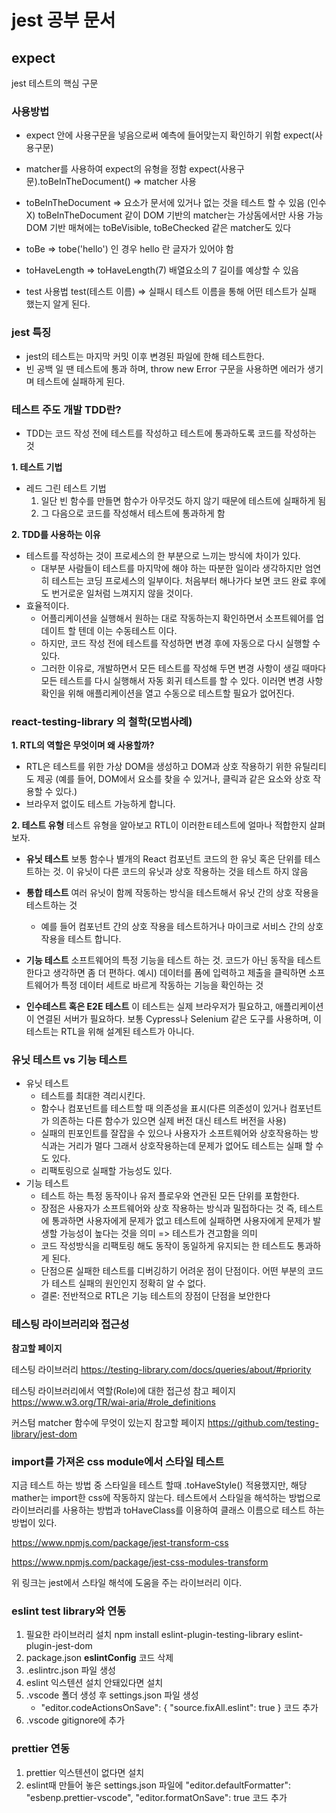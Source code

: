 # jest 공부 문서

## expect

jest 테스트의 핵심 구문

### **사용방법**

-   expect 안에 사용구문을 넣음으로써 예측에 들어맞는지 확인하기 위함
    expect(사용구문)

-   matcher를 사용하여 expect의 유형을 정함
    expect(사용구문).toBeInTheDocument() => matcher 사용

-   toBeInTheDocument => 요소가 문서에 있거나 없는 것을 테스트 할 수 있음 (인수 X)
    toBeInTheDocument 같이 DOM 기반의 matcher는 가상돔에서만 사용 가능
    DOM 기반 매쳐에는 toBeVisible, toBeChecked 같은 matcher도 있다

-   toBe => tobe('hello') 인 경우 hello 란 글자가 있어야 함
-   toHaveLength => toHaveLength(7) 배열요소의 7 길이를 예상할 수 있음

-   test 사용법
    test(테스트 이름) => 실패시 테스트 이름을 통해 어떤 테스트가 실패 했는지 알게 된다.

### **jest 특징**

-   jest의 테스트는 마지막 커밋 이후 변경된 파일에 한해 테스트한다.
-   빈 공백 일 땐 테스트에 통과 하며, throw new Error 구문을 사용하면 에러가 생기며 테스트에 실패하게 된다.

### **테스트 주도 개발 TDD란?**

-   TDD는 코드 작성 전에 테스트를 작성하고 테스트에 통과하도록 코드를 작성하는 것

**1. 테스트 기법**

-   레드 그린 테스트 기법
    1. 일단 빈 함수를 만들면 함수가 아무것도 하지 않기 때문에 테스트에 실패하게 됨
    2. 그 다음으로 코드를 작성해서 테스트에 통과하게 함

**2. TDD를 사용하는 이유**

-   테스트를 작성하는 것이 프로세스의 한 부분으로 느끼는 방식에 차이가 있다.
    -   대부분 사람들이 테스트를 마지막에 해야 하는 따분한 일이라 생각하지만 엄연히 테스트는 코딩 프로세스의 일부이다. 처음부터 해나가다 보면 코드 완료 후에도 번거로운 일처럼 느껴지지 않을 것이다.
-   효율적이다.
    -   어플리케이션을 실행해서 원하는 대로 작동하는지 확인하면서 소프트웨어를 업데이트 할 텐데 이는 수동테스트 이다.
    -   하지만, 코드 작성 전에 테스트를 작성하면 변경 후에 자동으로 다시 실행할 수 있다.
    -   그러한 이유로, 개발하면서 모든 테스트를 작성해 두면 변경 사항이 생길 때마다 모든 테스트를 다시 실행해서 자동 회귀 테스트를 할 수 있다. 이러면 변경 사항 확인을 위해 애플리케이션을 열고 수동으로 테스트할 필요가 없어진다.

### react-testing-library 의 철학(모범사례)

**1. RTL의 역할은 무엇이며 왜 사용할까?**

-   RTL은 테스트를 위한 가상 DOM을 생성하고 DOM과 상호 작용하기 위한 유틸리티도 제공 (예를 들어, DOM에서 요소를 찾을 수 있거나, 클릭과 같은 요소와 상호 작용할 수 있다.)
-   브라우저 없이도 테스트 가능하게 합니다.

**2. 테스트 유형**
테스트 유형을 알아보고 RTL이 이러한ㅌ테스트에 얼마나 적합한지 살펴보자.

-   **유닛 테스트**
    보통 함수나 별개의 React 컴포넌트 코드의 한 유닛 혹은 단위를 테스트하는 것. 이 유닛이 다른 코드의 유닛과 상호 작용하는 것을 테스트 하지 않음

-   **통합 테스트**
    여러 유닛이 함께 작동하는 방식을 테스트해서 유닛 간의 상호 작용을 테스트하는 것
    -   예를 들어 컴포넌트 간의 상호 작용을 테스트하거나 마이크로 서비스 간의 상호 작용을 테스트 합니다.
-   **기능 테스트**
    소프트웨어의 특정 기능을 테스트 하는 것. 코드가 아닌 동작을 테스트 한다고 생각하면 좀 더 편하다.
    예시) 데이터를 폼에 입력하고 제출을 클릭하면 소프트웨어가 특정 데이터 세트로 바르게 작동하는 기능을 확인하는 것
-   **인수테스트 혹은 E2E 테스트**
    이 테스트는 실제 브라우저가 필요하고, 애플리케이션이 연결된 서버가 필요하다.
    보통 Cypress나 Selenium 같은 도구를 사용하며, 이 테스트는 RTL을 위해 설계된 테스트가 아니다.

### 유닛 테스트 vs 기능 테스트

-   유닛 테스트
    -   테스트를 최대한 격리시킨다.
    -   함수나 컴포넌트를 테스트할 때 의존성을 표시(다른 의존성이 있거나 컴포넌트가 의존하는 다른 함수가 있으면 실제 버전 대신 테스트 버전을 사용)
    -   실패의 핀포인트를 잘잡을 수 있으나 사용자가 소프트웨어와 상호작용하는 방식과는 거리가 멀다 그래서 상호작용하는데 문제가 없어도 테스트는 실패 할 수 도 있다.
    -   리팩토링으로 실패할 가능성도 있다.
-   기능 테스트
    -   테스트 하는 특정 동작이나 유저 플로우와 연관된 모든 단위를 포함한다.
    -   장점은 사용자가 소프트웨어와 상호 작용하는 방식과 밀접하다는 것
        즉, 테스트에 통과하면 사용자에게 문제가 없고 테스트에 실패하면 사용자에게 문제가 발생할 가능성이 높다는 것을 의미 => 테스트가 견고함을 의미
    -   코드 작성방식을 리팩토링 해도 동작이 동일하게 유지되는 한 테스트도 통과하게 된다.
    -   단점으론 실패한 테스트를 디버깅하기 어려운 점이 단점이다. 어떤 부분의 코드가 테스트 실패의 원인인지 정확히 알 수 없다.
    -   결론: 전반적으로 RTL은 기능 테스트의 장점이 단점을 보안한다

### 테스팅 라이브러리와 접근성

**참고할 페이지**

테스팅 라이브러리
https://testing-library.com/docs/queries/about/#priority

테스팅 라이브러리에서 역할(Role)에 대한 접근성 참고 페이지
https://www.w3.org/TR/wai-aria/#role_definitions

커스텀 matcher 함수에 무엇이 있는지 참고할 페이지
https://github.com/testing-library/jest-dom

### import를 가져온 css module에서 스타일 테스트

지금 테스트 하는 방법 중 스타일을 테스트 할때 .toHaveStyle() 적용했지만, 해당 mather는 import한 css에 작동하지 않는다.
테스트에서 스타일을 해석하는 방법으로 라이브러리를 사용하는 방법과 toHaveClass를 이용하여 클래스 이름으로 테스트 하는 방법이 있다.

https://www.npmjs.com/package/jest-transform-css

https://www.npmjs.com/package/jest-css-modules-transform

위 링크는 jest에서 스타일 해석에 도움을 주는 라이브러리 이다.

### eslint test library와 연동

1. 필요한 라이브러리 설치
   npm install eslint-plugin-testing-library eslint-plugin-jest-dom
2. package.json **eslintConfig** 코드 삭제
3. .eslintrc.json 파일 생성
4. eslint 익스텐션 설치 안돼있다면 설치
5. .vscode 폴더 생성 후 settings.json 파일 생성
    - "editor.codeActionsOnSave": { "source.fixAll.eslint": true } 코드 추가
6. .vscode gitignore에 추가

### prettier 연동

1. prettier 익스텐션이 없다면 설치
2. eslint때 만들어 놓은 settings.json 파일에
   "editor.defaultFormatter": "esbenp.prettier-vscode",
   "editor.formatOnSave": true
   코드 추가
